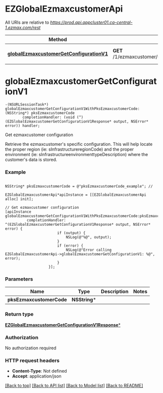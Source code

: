# EZGlobalEzmaxcustomerApi

All URIs are relative to *https://prod.api.appcluster01.ca-central-1.ezmax.com/rest*

Method | HTTP request | Description
------------- | ------------- | -------------
[**globalEzmaxcustomerGetConfigurationV1**](EZGlobalEzmaxcustomerApi.md#globalezmaxcustomergetconfigurationv1) | **GET** /1/ezmaxcustomer/{pksEzmaxcustomerCode}/getConfiguration | Get ezmaxcustomer configuration


# **globalEzmaxcustomerGetConfigurationV1**
```objc
-(NSURLSessionTask*) globalEzmaxcustomerGetConfigurationV1WithPksEzmaxcustomerCode: (NSString*) pksEzmaxcustomerCode
        completionHandler: (void (^)(EZGlobalEzmaxcustomerGetConfigurationV1Response* output, NSError* error)) handler;
```

Get ezmaxcustomer configuration

Retrieve the ezmaxcustomer's specific configuration. This will help locate the proper region (ie: sInfrastructureregionCode) and the proper environment (ie: sInfrastructureenvironmenttypeDescription) where the customer's data is stored.

### Example
```objc

NSString* pksEzmaxcustomerCode = @"pksEzmaxcustomerCode_example"; // 

EZGlobalEzmaxcustomerApi*apiInstance = [[EZGlobalEzmaxcustomerApi alloc] init];

// Get ezmaxcustomer configuration
[apiInstance globalEzmaxcustomerGetConfigurationV1WithPksEzmaxcustomerCode:pksEzmaxcustomerCode
          completionHandler: ^(EZGlobalEzmaxcustomerGetConfigurationV1Response* output, NSError* error) {
                        if (output) {
                            NSLog(@"%@", output);
                        }
                        if (error) {
                            NSLog(@"Error calling EZGlobalEzmaxcustomerApi->globalEzmaxcustomerGetConfigurationV1: %@", error);
                        }
                    }];
```

### Parameters

Name | Type | Description  | Notes
------------- | ------------- | ------------- | -------------
 **pksEzmaxcustomerCode** | **NSString***|  | 

### Return type

[**EZGlobalEzmaxcustomerGetConfigurationV1Response***](EZGlobalEzmaxcustomerGetConfigurationV1Response.md)

### Authorization

No authorization required

### HTTP request headers

 - **Content-Type**: Not defined
 - **Accept**: application/json

[[Back to top]](#) [[Back to API list]](../README.md#documentation-for-api-endpoints) [[Back to Model list]](../README.md#documentation-for-models) [[Back to README]](../README.md)

